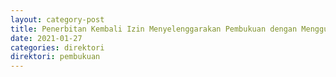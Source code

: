 ```yaml
---
layout: category-post
title: Penerbitan Kembali Izin Menyelenggarakan Pembukuan dengan Menggunakan Bahasa Inggris dan Satuan Mata Uang Dollar Amerika Serikat
date: 2021-01-27
categories: direktori
direktori: pembukuan
---
```

